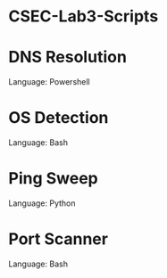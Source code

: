 # CSEC-Lab3-Scripts

# DNS Resolution
Language: Powershell

# OS Detection
Language: Bash

# Ping Sweep
Language: Python

# Port Scanner
Language: Bash
